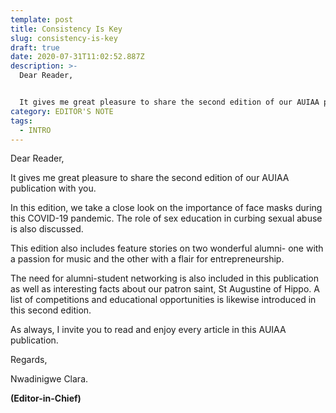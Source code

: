 ```yaml
---
template: post
title: Consistency Is Key
slug: consistency-is-key
draft: true
date: 2020-07-31T11:02:52.887Z
description: >-
  Dear Reader, 


  It gives me great pleasure to share the second edition of our AUIAA publication...
category: EDITOR'S NOTE
tags:
  - INTRO
---
```

Dear Reader, 

It gives me great pleasure to share the second edition of our AUIAA publication with you. 

In this edition, we take a close look on the importance of face masks during this COVID-19 pandemic. The role of sex education in curbing sexual abuse is also discussed. 

This edition also includes feature stories on two wonderful alumni- one with a passion for music and the other with a flair for entrepreneurship. 

The need for alumni-student networking is also included in this publication as well as interesting facts about our patron saint, St Augustine of Hippo. A list of competitions and educational opportunities is likewise introduced in this second edition.

As always, I invite you to read and enjoy every article in this AUIAA publication.  

Regards, 

Nwadinigwe Clara.

**(Editor-in-Chief)**